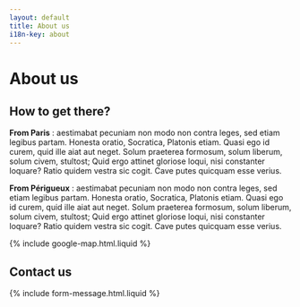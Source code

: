 ```yaml
---
layout: default
title: About us
i18n-key: about
---
```


# About us

## How to get there?

**From Paris** : aestimabat pecuniam non modo non contra leges, sed etiam legibus partam. Honesta oratio, Socratica, Platonis etiam. Quasi ego id curem, quid ille aiat aut neget. Solum praeterea formosum, solum liberum, solum civem, stultost; Quid ergo attinet gloriose loqui, nisi constanter loquare? Ratio quidem vestra sic cogit. Cave putes quicquam esse verius.

**From Périgueux** : aestimabat pecuniam non modo non contra leges, sed etiam legibus partam. Honesta oratio, Socratica, Platonis etiam. Quasi ego id curem, quid ille aiat aut neget. Solum praeterea formosum, solum liberum, solum civem, stultost; Quid ergo attinet gloriose loqui, nisi constanter loquare? Ratio quidem vestra sic cogit. Cave putes quicquam esse verius.</p>

{% include google-map.html.liquid %}

## Contact us

{% include form-message.html.liquid %}